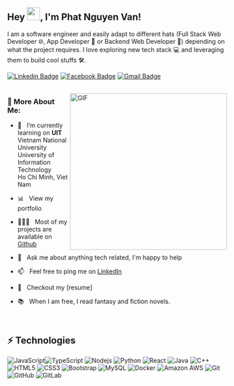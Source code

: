 ## Hey <img src="https://raw.githubusercontent.com/aemmadi/aemmadi/master/wave.gif" width="30">, I'm Phat Nguyen Van!

I am a software engineer and easily adapt to different hats (Full Stack Web Developer 🌐, App Developer 📱 or Backend Web Developer 🤖) depending on what the project requires. I love exploring new tech stack 💻 and leveraging them to build cool stuffs 🛠️.

[![Linkedin Badge](https://img.shields.io/badge/-ninhnguyen-blue?style=flat-square&logo=Linkedin&logoColor=white&link=https://www.linkedin.com/in/ninhnguyentrong/)](https://www.linkedin.com/in/ninhnguyentrong/) [![Facebook Badge](https://img.shields.io/badge/-ninh96592-darkred?style=flat-square&logo=facebook&logoColor=white&link=https://www.facebook.com/nguyen.ninh.96592)](https://www.facebook.com/nguyen.ninh.96592) [![Gmail Badge](https://img.shields.io/badge/-nguyentrongninh24072003@gmail.com-c14438?style=flat-square&logo=Gmail&logoColor=white&link=mailto:nguyentrongninh24072003@gmail.com)](mailto:nguyentrongninh24072003@gmail.com) <br/> <br/>

<img align="right" alt="GIF" src="https://github.com/abhisheknaiidu/abhisheknaiidu/blob/master/code.gif?raw=true" width="360px"/>

### 🧐 More About Me:

- 🔭 &nbsp; I’m currently learning on **UIT** Vietnam National <br> University University of Information Technology <br> Ho Chi Minh, Viet Nam

- 📊 &nbsp; View my portfolio 
- 👨🏻‍💻 &nbsp; Most of my projects are available on [Github](https://github.com/Fatitboo?tab=repositories)
- 💬 &nbsp; Ask me about anything tech related, I'm happy to help
- 📫 &nbsp; Feel free to ping me on [LinkedIn](https://www.linkedin.com/in/fatitboo/)
- 📝 &nbsp; Checkout my [resume]
- 📚 &nbsp; When I am free, I read fantasy and fiction novels.

<br>

## ⚡ Technologies

![JavaScript](https://img.shields.io/badge/-JavaScript-black?style=flat-square&logo=javascript)![TypeScript](https://img.shields.io/badge/-TypeScript-007ACC?style=flat-square&logo=typescript) ![Nodejs](https://img.shields.io/badge/-Nodejs-black?style=flat-square&logo=Node.js) ![Python](https://img.shields.io/badge/-Python-black?style=flat-square&logo=Python) ![React](https://img.shields.io/badge/-React-black?style=flat-square&logo=react) ![Java](https://img.shields.io/badge/-java-E34A86?style=flat-square&logo=java) ![C++](https://img.shields.io/badge/-C++-00599C?style=flat-square&logo=c) ![HTML5](https://img.shields.io/badge/-HTML5-E34F26?style=flat-square&logo=html5&logoColor=white) ![CSS3](https://img.shields.io/badge/-CSS3-1572B6?style=flat-square&logo=css3) ![Bootstrap](https://img.shields.io/badge/-Bootstrap-563D7C?style=flat-square&logo=bootstrap) ![MySQL](https://img.shields.io/badge/-MySQL-black?style=flat-square&logo=mysql) ![Docker](https://img.shields.io/badge/-Docker-black?style=flat-square&logo=docker) ![Amazon AWS](https://img.shields.io/badge/Amazon%20AWS-232F3E?style=flat-square&logo=amazon-aws) ![Git](https://img.shields.io/badge/-Git-black?style=flat-square&logo=git) ![GitHub](https://img.shields.io/badge/-GitHub-181717?style=flat-square&logo=github) ![GitLab](https://img.shields.io/badge/-GitLab-FCA121?style=flat-square&logo=gitlab)

